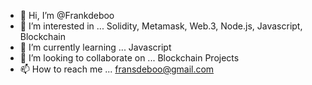 - 👋 Hi, I’m @Frankdeboo
- 👀 I’m interested in ... Solidity, Metamask, Web.3, Node.js, Javascript, Blockchain
- 🌱 I’m currently learning ... Javascript
- 💞️ I’m looking to collaborate on ... Blockchain Projects
- 📫 How to reach me ... fransdeboo@gmail.com

<!---
Frankdeboo/Frankdeboo is a ✨ special ✨ repository because its `README.md` (this file) appears on your GitHub profile.
You can click the Preview link to take a look at your changes.
--->
